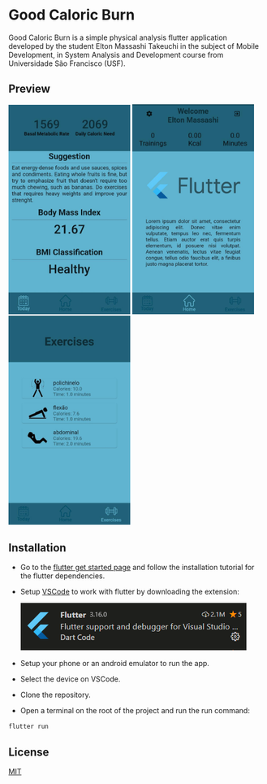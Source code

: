 # Good Caloric Burn

Good Caloric Burn is a simple physical analysis flutter application developed by the student Elton Massashi Takeuchi in the subject of Mobile Development, in System Analysis and Development course from Universidade São Francisco (USF).

## Preview

<img src="./assets/images/data_screen.jpeg" width="240"> <img src="./assets/images/home_screen.jpeg" width="240"> <img src="./assets/images/exercise_screen.jpeg" width="240">

## Installation

- Go to the [flutter get started page](https://flutter.dev/docs/get-started/install) and follow the installation tutorial for the flutter dependencies.
- Setup [VSCode](https://code.visualstudio.com) to work with flutter by downloading the extension: 

    ![image1](./assets/images/extension.png)
- Setup your phone or an android emulator to run the app.
- Select the device on VSCode.
- Clone the repository.
- Open a terminal on the root of the project and run the run command:

```bash
flutter run
```

## License
[MIT](./LICENSE.txt)
